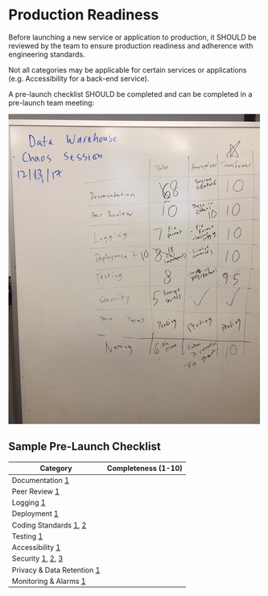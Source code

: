 # Production Readiness

Before launching a new service or application to production, it SHOULD be reviewed by the team to ensure production readiness and adherence with engineering standards.

Not all categories may be applicable for certain services or applications (e.g. Accessibility for a back-end service).

A pre-launch checklist SHOULD be completed and can be completed in a pre-launch team meeting:

![Production Readiness Whiteboard](../images/production-readiness.jpg)

## Sample Pre-Launch Checklist

| Category                                                                                                                                                                                                                                                   | Completeness (1-10) |
|------------------------------------------------------------------------------------------------------------------------------------------------------------------------------------------------------------------------------------------------------------|---------------------|
| Documentation [1](https://github.com/NYPL/engineering-general/blob/master/standards/documentation.md)                                                                                                                                                      |                     |
| Peer Review [1](https://github.com/NYPL/engineering-general/blob/master/standards/peer-review.md)                                                                                                                                                          |                     |
| Logging [1](https://github.com/NYPL/engineering-general/blob/master/standards/logging.md)                                                                                                                                                                  |                     |
| Deployment [1](https://github.com/NYPL/engineering-general/blob/master/standards/node-lambda.md)                                                                                                                                                           |                     |
| Coding Standards [1](https://github.com/NYPL/engineering-general/blob/master/standards/coding-standards.md), [2](https://github.com/NYPL/engineering-general/blob/master/standards/naming-conventions.md)                                                  |                     |
| Testing [1](https://github.com/NYPL/engineering-general/blob/master/standards/test-coverage.md)                                                                                                                                                            |                     |
| Accessibility [1](https://github.com/NYPL/engineering-general/blob/master/standards/accessibility.md)                                                                                                                                                      |                     |
| Security [1](https://github.com/NYPL/engineering-general/blob/master/security/README.md), [2](https://github.com/NYPL/engineering-general/blob/master/security/oauth.md), [3](https://github.com/NYPL/engineering-general/blob/master/privacy.md)          |                     |
| Privacy & Data Retention [1](https://github.com/NYPL/engineering-general/blob/master/standards/privacy.md)                                                                                                                                                 |                     |
| Monitoring & Alarms [1](https://github.com/NYPL/engineering-general/blob/master/standards/alerting.md)                                                                                                                                                     |                     |
